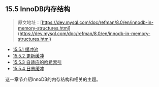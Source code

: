 ## 15.5 InnoDB内存结构

> 原文地址：[https://dev.mysql.com/doc/refman/8.0/en/innodb-in-memory-structures.html](https://dev.mysql.com/doc/refman/8.0/en/innodb-in-memory-structures.html)

- [15.5.1 缓冲池](InnoDB_In-Memory_Structures/innodb-buffer-pool.md)
- [15.5.2 更新缓冲](InnoDB_In-Memory_Structures/innodb-change-buffer.md)
- [15.5.3 自适应的哈希索引](InnoDB_In-Memory_Structures/innodb-adaptive-hash.md)
- [15.5.4 日志缓冲](InnoDB_In-Memory_Structures/innodb-redo-log-buffer.md)

这一章节介绍InnoDB的内存结构和相关的主题。

